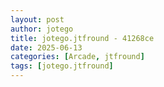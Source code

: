 ```yaml
---
layout: post
author: jotego
title: jotego.jtfround - 41268ce
date: 2025-06-13
categories: [Arcade, jtfround]
tags: [jotego.jtfround]
---
```


